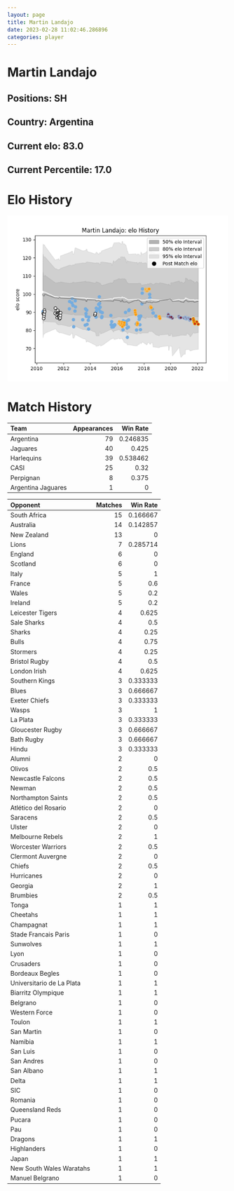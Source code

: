 ```yaml
---  
layout: page  
title: Martin Landajo  
date: 2023-02-28 11:02:46.286896  
categories: player  
---
```

# Martin Landajo

## Positions: SH

## Country: Argentina

## Current elo: 83.0

## Current Percentile: 17.0

# Elo History


![elo history](history_MartinLandajo.png)
# Match History


| Team               |   Appearances |   Win Rate |
|:-------------------|--------------:|-----------:|
| Argentina          |            79 |   0.246835 |
| Jaguares           |            40 |   0.425    |
| Harlequins         |            39 |   0.538462 |
| CASI               |            25 |   0.32     |
| Perpignan          |             8 |   0.375    |
| Argentina Jaguares |             1 |   0        |

| Opponent                  |   Matches |   Win Rate |
|:--------------------------|----------:|-----------:|
| South Africa              |        15 |   0.166667 |
| Australia                 |        14 |   0.142857 |
| New Zealand               |        13 |   0        |
| Lions                     |         7 |   0.285714 |
| England                   |         6 |   0        |
| Scotland                  |         6 |   0        |
| Italy                     |         5 |   1        |
| France                    |         5 |   0.6      |
| Wales                     |         5 |   0.2      |
| Ireland                   |         5 |   0.2      |
| Leicester Tigers          |         4 |   0.625    |
| Sale Sharks               |         4 |   0.5      |
| Sharks                    |         4 |   0.25     |
| Bulls                     |         4 |   0.75     |
| Stormers                  |         4 |   0.25     |
| Bristol Rugby             |         4 |   0.5      |
| London Irish              |         4 |   0.625    |
| Southern Kings            |         3 |   0.333333 |
| Blues                     |         3 |   0.666667 |
| Exeter Chiefs             |         3 |   0.333333 |
| Wasps                     |         3 |   1        |
| La Plata                  |         3 |   0.333333 |
| Gloucester Rugby          |         3 |   0.666667 |
| Bath Rugby                |         3 |   0.666667 |
| Hindu                     |         3 |   0.333333 |
| Alumni                    |         2 |   0        |
| Olivos                    |         2 |   0.5      |
| Newcastle Falcons         |         2 |   0.5      |
| Newman                    |         2 |   0.5      |
| Northampton Saints        |         2 |   0.5      |
| Atlético del Rosario      |         2 |   0        |
| Saracens                  |         2 |   0.5      |
| Ulster                    |         2 |   0        |
| Melbourne Rebels          |         2 |   1        |
| Worcester Warriors        |         2 |   0.5      |
| Clermont Auvergne         |         2 |   0        |
| Chiefs                    |         2 |   0.5      |
| Hurricanes                |         2 |   0        |
| Georgia                   |         2 |   1        |
| Brumbies                  |         2 |   0.5      |
| Tonga                     |         1 |   1        |
| Cheetahs                  |         1 |   1        |
| Champagnat                |         1 |   1        |
| Stade Francais Paris      |         1 |   0        |
| Sunwolves                 |         1 |   1        |
| Lyon                      |         1 |   0        |
| Crusaders                 |         1 |   0        |
| Bordeaux Begles           |         1 |   0        |
| Universitario de La Plata |         1 |   1        |
| Biarritz Olympique        |         1 |   1        |
| Belgrano                  |         1 |   0        |
| Western Force             |         1 |   0        |
| Toulon                    |         1 |   1        |
| San Martin                |         1 |   0        |
| Namibia                   |         1 |   1        |
| San Luis                  |         1 |   0        |
| San Andres                |         1 |   0        |
| San Albano                |         1 |   1        |
| Delta                     |         1 |   1        |
| SIC                       |         1 |   0        |
| Romania                   |         1 |   0        |
| Queensland Reds           |         1 |   0        |
| Pucara                    |         1 |   0        |
| Pau                       |         1 |   0        |
| Dragons                   |         1 |   1        |
| Highlanders               |         1 |   0        |
| Japan                     |         1 |   1        |
| New South Wales Waratahs  |         1 |   1        |
| Manuel Belgrano           |         1 |   0        |